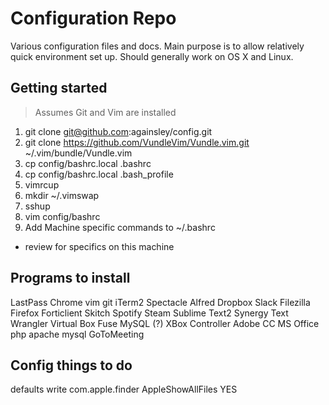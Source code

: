 Configuration Repo
==================
Various configuration files and docs. Main purpose is to allow relatively quick
environment set up. Should generally work on OS X and Linux.

## Getting started
> Assumes Git and Vim are installed

1. git clone git@github.com:againsley/config.git
2. git clone https://github.com/VundleVim/Vundle.vim.git ~/.vim/bundle/Vundle.vim
2. cp config/bashrc.local .bashrc
2. cp config/bashrc.local .bash_profile
3. vimrcup
4. mkdir ~/.vimswap
4. sshup
5. vim config/bashrc
6. Add Machine specific commands to ~/.bashrc

* review for specifics on this machine

## Programs to install
LastPass
Chrome
vim
git
iTerm2
Spectacle
Alfred
Dropbox
Slack
Filezilla
Firefox
Forticlient
Skitch
Spotify
Steam
Sublime Text2
Synergy
Text Wrangler
Virtual Box
Fuse
MySQL (?)
XBox Controller
Adobe CC
MS Office
php
apache
mysql
GoToMeeting

## Config things to do
defaults write com.apple.finder AppleShowAllFiles YES
